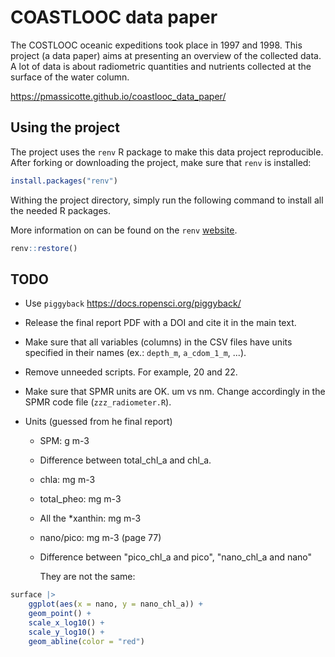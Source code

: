 # COASTLOOC data paper

The COSTLOOC oceanic expeditions took place in 1997 and 1998. This project (a data paper) aims at presenting an overview of the collected data. A lot of data is about radiometric quantities and nutrients collected at the surface of the water column.

<https://pmassicotte.github.io/coastlooc_data_paper/>

## Using the project

The project uses the `renv` R package to make this data project reproducible. After forking or downloading the project, make sure that `renv` is installed:

``` r
install.packages("renv")
```

Withing the project directory, simply run the following command to install all the needed R packages.

More information on can be found on the `renv` [website](https://rstudio.github.io/renv/).

``` r
renv::restore()
```

## TODO

- Use `piggyback` <https://docs.ropensci.org/piggyback/>

- Release the final report PDF with a DOI and cite it in the main text.

- Make sure that all variables (columns) in the CSV files have units specified in their names (ex.: `depth_m`, `a_cdom_1_m`, ...).

- Remove unneeded scripts. For example, 20 and 22.

- Make sure that SPMR units are OK. um vs nm. Change accordingly in the SPMR code file (`zzz_radiometer.R`).

- Units (guessed from he final report)

  - SPM: g m-3

  - Difference between total_chl_a and chl_a.

  - chla: mg m-3

  - total_pheo: mg m-3

  - All the \*xanthin: mg m-3

  - nano/pico: mg m-3 (page 77)

  - Difference between "pico_chl_a and pico", "nano_chl_a and nano"

    They are not the same:

```r
surface |> 
    ggplot(aes(x = nano, y = nano_chl_a)) +
    geom_point() +
    scale_x_log10() +
    scale_y_log10() +
    geom_abline(color = "red")
```
